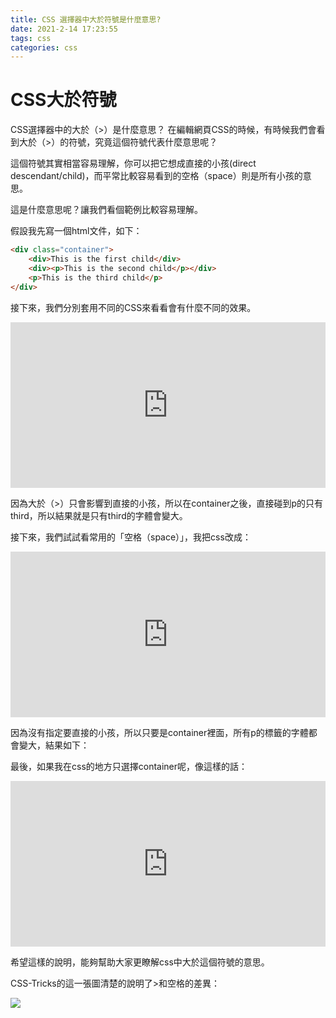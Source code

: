 ```yaml
---
title: CSS 選擇器中大於符號是什麼意思?
date: 2021-2-14 17:23:55
tags: css
categories: css
---
```


# CSS大於符號

CSS選擇器中的大於（>）是什麼意思？
在編輯網頁CSS的時候，有時候我們會看到大於（>）的符號，究竟這個符號代表什麼意思呢？

這個符號其實相當容易理解，你可以把它想成直接的小孩(direct descendant/child)，而平常比較容易看到的空格（space）則是所有小孩的意思。

這是什麼意思呢？讓我們看個範例比較容易理解。
<!-- more -->
假設我先寫一個html文件，如下：

```html
<div class="container">
    <div>This is the first child</div>
    <div><p>This is the second child</p></div>
    <p>This is the third child</p>
</div>
```
接下來，我們分別套用不同的CSS來看看會有什麼不同的效果。

<iframe height="265" style="width: 100%;" scrolling="no" title="LYbxMVy" src="https://codepen.io/pvzfeusk/embed/LYbxMVy?height=265&theme-id=dark&default-tab=html,result" frameborder="no" loading="lazy" allowtransparency="true" allowfullscreen="true">
  See the Pen <a href='https://codepen.io/pvzfeusk/pen/LYbxMVy'>LYbxMVy</a> by 胡謦麟
  (<a href='https://codepen.io/pvzfeusk'>@pvzfeusk</a>) on <a href='https://codepen.io'>CodePen</a>.
</iframe>

因為大於（>）只會影響到直接的小孩，所以在container之後，直接碰到p的只有third，所以結果就是只有third的字體會變大。


接下來，我們試試看常用的「空格（space）」，我把css改成：

<iframe height="265" style="width: 100%;" scrolling="no" title="CSS 大於符號" src="https://codepen.io/pvzfeusk/embed/bGBgOEz?height=265&theme-id=dark&default-tab=html,result" frameborder="no" loading="lazy" allowtransparency="true" allowfullscreen="true">
  See the Pen <a href='https://codepen.io/pvzfeusk/pen/bGBgOEz'>CSS 大於符號</a> by 胡謦麟
  (<a href='https://codepen.io/pvzfeusk'>@pvzfeusk</a>) on <a href='https://codepen.io'>CodePen</a>.
</iframe>

因為沒有指定要直接的小孩，所以只要是container裡面，所有p的標籤的字體都會變大，結果如下：

最後，如果我在css的地方只選擇container呢，像這樣的話：

<iframe height="265" style="width: 100%;" scrolling="no" title="CSS 類別選擇器" src="https://codepen.io/pvzfeusk/embed/qBqRLZm?height=265&theme-id=dark&default-tab=html,result" frameborder="no" loading="lazy" allowtransparency="true" allowfullscreen="true">
  See the Pen <a href='https://codepen.io/pvzfeusk/pen/qBqRLZm'>CSS 類別選擇器</a> by 胡謦麟
  (<a href='https://codepen.io/pvzfeusk'>@pvzfeusk</a>) on <a href='https://codepen.io'>CodePen</a>.
</iframe>

希望這樣的說明，能夠幫助大家更瞭解css中大於這個符號的意思。

CSS-Tricks的這一張圖清楚的說明了>和空格的差異：

![](https://i.imgur.com/935Lbrj.png)